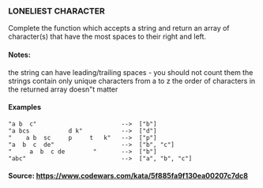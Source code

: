 ### LONELIEST CHARACTER

Complete the function which accepts a string and return an array of character(s) that have the most spaces to their right and left.

#### Notes:

the string can have leading/trailing spaces - you should not count them
the strings contain only unique characters from a to z
the order of characters in the returned array doesn"t matter

#### Examples

````
"a b  c"                        -->  ["b"]
"a bcs           d k"           -->  ["d"]
"    a b  sc     p     t   k"   -->  ["p"]
"a  b  c  de"                   -->  ["b", "c"]
"     a  b  c de        "       -->  ["b"]
"abc"                           -->  ["a", "b", "c"]
````

#### Source: https://www.codewars.com/kata/5f885fa9f130ea00207c7dc8